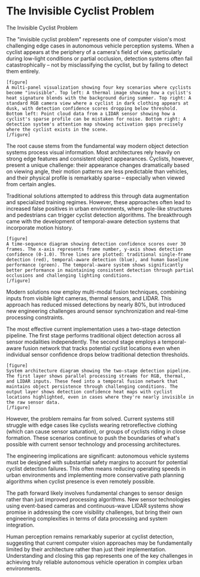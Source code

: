 # The Invisible Cyclist Problem

The Invisible Cyclist Problem

The "invisible cyclist problem" represents one of computer vision's most challenging edge cases in autonomous vehicle perception systems. When a cyclist appears at the periphery of a camera's field of view, particularly during low-light conditions or partial occlusion, detection systems often fail catastrophically – not by misclassifying the cyclist, but by failing to detect them entirely.

```
[figure]
A multi-panel visualization showing four key scenarios where cyclists become "invisible". Top left: A thermal image showing how a cyclist's heat signature blends with the background during summer. Top right: A standard RGB camera view where a cyclist in dark clothing appears at dusk, with detection confidence scores dropping below threshold. Bottom left: Point cloud data from a LIDAR sensor showing how a cyclist's sparse profile can be mistaken for noise. Bottom right: A detection system's attention map showing activation gaps precisely where the cyclist exists in the scene.
[/figure]
```

The root cause stems from the fundamental way modern object detection systems process visual information. Most architectures rely heavily on strong edge features and consistent object appearances. Cyclists, however, present a unique challenge: their appearance changes dramatically based on viewing angle, their motion patterns are less predictable than vehicles, and their physical profile is remarkably sparse – especially when viewed from certain angles.

Traditional solutions attempted to address this through data augmentation and specialized training regimes. However, these approaches often lead to increased false positives in urban environments, where pole-like structures and pedestrians can trigger cyclist detection algorithms. The breakthrough came with the development of temporal-aware detection systems that incorporate motion history.

```
[figure]
A time-sequence diagram showing detection confidence scores over 30 frames. The x-axis represents frame number, y-axis shows detection confidence (0-1.0). Three lines are plotted: traditional single-frame detection (red), temporal-aware detection (blue), and human baseline performance (green). The temporal-aware system shows significantly better performance in maintaining consistent detection through partial occlusions and challenging lighting conditions.
[/figure]
```

Modern solutions now employ multi-modal fusion techniques, combining inputs from visible light cameras, thermal sensors, and LIDAR. This approach has reduced missed detections by nearly 80%, but introduced new engineering challenges around sensor synchronization and real-time processing constraints.

The most effective current implementation uses a two-stage detection pipeline. The first stage performs traditional object detection across all sensor modalities independently. The second stage employs a temporal-aware fusion network that tracks potential cyclist locations even when individual sensor confidence drops below traditional detection thresholds.

```
[figure]
System architecture diagram showing the two-stage detection pipeline. The first layer shows parallel processing streams for RGB, thermal, and LIDAR inputs. These feed into a temporal fusion network that maintains object persistence through challenging conditions. The output layer shows detection confidence heat maps with cyclist locations highlighted, even in cases where they're nearly invisible in the raw sensor data.
[/figure]
```

However, the problem remains far from solved. Current systems still struggle with edge cases like cyclists wearing retroreflective clothing (which can cause sensor saturation), or groups of cyclists riding in close formation. These scenarios continue to push the boundaries of what's possible with current sensor technology and processing architectures.

The engineering implications are significant: autonomous vehicle systems must be designed with substantial safety margins to account for potential cyclist detection failures. This often means reducing operating speeds in urban environments and implementing more conservative path planning algorithms when cyclist presence is even remotely possible.

The path forward likely involves fundamental changes to sensor design rather than just improved processing algorithms. New sensor technologies using event-based cameras and continuous-wave LIDAR systems show promise in addressing the core visibility challenges, but bring their own engineering complexities in terms of data processing and system integration.

Human perception remains remarkably superior at cyclist detection, suggesting that current computer vision approaches may be fundamentally limited by their architecture rather than just their implementation. Understanding and closing this gap represents one of the key challenges in achieving truly reliable autonomous vehicle operation in complex urban environments.